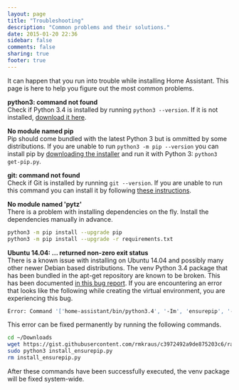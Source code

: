 ```yaml
---
layout: page
title: "Troubleshooting"
description: "Common problems and their solutions."
date: 2015-01-20 22:36
sidebar: false
comments: false
sharing: true
footer: true
---
```


It can happen that you run into trouble while installing Home Assistant. This page is here to help you figure out the most common problems.

**python3: command not found**<br>
Check if Python 3.4 is installed by running `python3 --version`. If it is not installed, [download it here](https://www.python.org/getit/).

**No module named pip**<br>
Pip should come bundled with the latest Python 3 but is ommitted by some distributions. If you are unable to run `python3 -m pip --version` you can install pip by [downloading the installer](https://bootstrap.pypa.io/get-pip.py) and run it with Python 3: `python3 get-pip.py`.

**git: command not found**<br>
Check if Git is installed by running `git --version`. If you are unable to run this command you can install it by following [these instructions](http://git-scm.com/downloads).

**No module named 'pytz'**<br>
There is a problem with installing dependencies on the fly. Install the dependencies manually in advance.

```bash
python3 -m pip install --upgrade pip
python3 -m pip install --upgrade -r requirements.txt
```

**Ubuntu 14.04: ... returned non-zero exit status**<br>
There is a known issue with installing on Ubuntu 14.04 and possibly many other newer Debian based distributions. The venv Python 3.4 package that has been bundled in the apt-get repository are known to be broken. This has been documented [in this bug report](https://bugs.launchpad.net/ubuntu/+source/python3.4/+bug/1290847). If you are encountering an error that looks like the following while creating the virtual environment, you are experiencing this bug.

```bash
Error: Command '['home-assistant/bin/python3.4', '-Im', 'ensurepip', '--upgrade', '--default-pip']' returned non-zero exit status
```

This error can be fixed permanently by running the following commands.

```bash
cd ~/Downloads
wget https://gist.githubusercontent.com/rmkraus/c3972492a9de875203c6/raw/46629b63857537deedc85ec4a11cd8284816e2a0/install_ensurepip.py
sudo python3 install_ensurepip.py
rm install_ensurepip.py
```

After these commands have been successfully executed, the venv package will be fixed system-wide.
